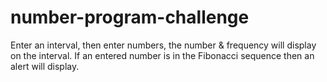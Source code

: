 # number-program-challenge
Enter an interval, then enter numbers, the number &amp; frequency will display on the interval. If an entered number is in the Fibonacci sequence then an alert will display.
